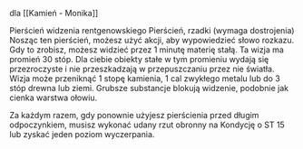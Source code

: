 dla [[Kamień - Monika]]

Pierścień widzenia rentgenowskiego
Pierścień, rzadki (wymaga dostrojenia)
Nosząc ten pierścień, możesz użyć akcji, aby wypowiedzieć słowo rozkazu. Gdy to zrobisz, możesz widzieć przez 1 minutę materię stałą. Ta wizja ma promień 30 stóp. Dla ciebie obiekty stałe w tym promieniu wydają się przezroczyste i nie przeszkadzają w przepuszczaniu przez nie światła. Wizja może przeniknąć 1 stopę kamienia, 1 cal zwykłego metalu lub do 3 stóp drewna lub ziemi. Grubsze substancje blokują widzenie, podobnie jak cienka warstwa ołowiu.

Za każdym razem, gdy ponownie użyjesz pierścienia przed długim odpoczynkiem, musisz wykonać udany rzut obronny na Kondycję o ST 15 lub zyskać jeden poziom wyczerpania.